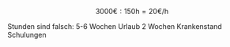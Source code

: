 $$
3000\text{€} : 150\text{h} = 20\text{€/h}
$$

Stunden sind falsch:
5-6 Wochen Urlaub
2 Wochen Krankenstand
Schulungen
